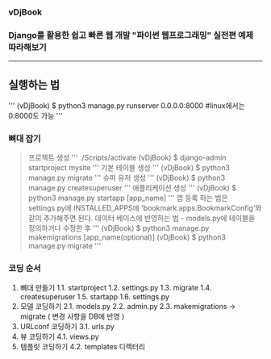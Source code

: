 ### vDjBook
### Django를 활용한 쉽고 빠른 웹 개발 "파이썬 웹프로그래밍" 실전편 예제 따라해보기
---
## 실행하는 법
'''
(vDjBook) $ python3 manage.py runserver 0.0.0.0:8000 #linux에서는 0:8000도 가능
'''
### 뼈대 잡기
> 프로젝트 생성
'''
./Scripts/activate
(vDjBook) $ django-admin startproject mysite
'''
> 기본 테이블 생성
'''
(vDjBook) $ python3 manage.py migrate
'''
> 슈퍼 유저 생성
'''
(vDjBook) $ python3 manage.py createsuperuser
'''
> 애플리케이션 생성
'''
(vDjBook) $ python3 manage.py startapp [app_name]
'''
앱 등록 하는 법은 settings.py에 INSTALLED_APPS에 'bookmark.apps.BookmarkConfig'와 같이 추가해주면 된다.
> 데이터 베이스에 반영하는 법 - models.py에 테이블을 정의하거나 수정한 후
'''
(vDjBook) $ python3 manage.py makemigrations [app_name(optional)]
(vDjBook) $ python3 manage.py migrate
''' 
### 코딩 순서
1. 뼈대 만들기
  1.1. startproject
  1.2. settings.py
  1.3. migrate
  1.4. createsuperuser
  1.5. startapp
  1.6. settings.py
2. 모델 코딩하기
  2.1. models.py
  2.2. admin.py
  2.3. makemigrations -> migrate ( 변경 사항을 DB에 반영 )
3. URLconf 코딩하기
  3.1. urls.py
4. 뷰 코딩하기
  4.1. views.py
5. 템플릿 코딩하기
  4.2. templates 디렉터리
